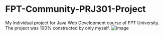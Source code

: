 # FPT-Community-PRJ301-Project
My individual project for Java Web Development course of FPT University. The project was 100% constructed by only myself.
![image](https://user-images.githubusercontent.com/80164976/161383949-25aa7d48-126d-4cda-91b1-c995dd4c0a6b.png)
